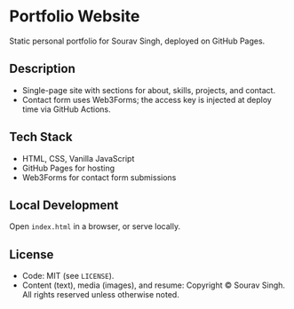 # Portfolio Website

Static personal portfolio for Sourav Singh, deployed on GitHub Pages.

## Description

- Single-page site with sections for about, skills, projects, and contact.
- Contact form uses Web3Forms; the access key is injected at deploy time via GitHub Actions.

## Tech Stack

- HTML, CSS, Vanilla JavaScript
- GitHub Pages for hosting
- Web3Forms for contact form submissions

## Local Development

Open `index.html` in a browser, or serve locally.

## License

- Code: MIT (see `LICENSE`).
- Content (text), media (images), and resume: Copyright © Sourav Singh. All rights reserved unless otherwise noted.
